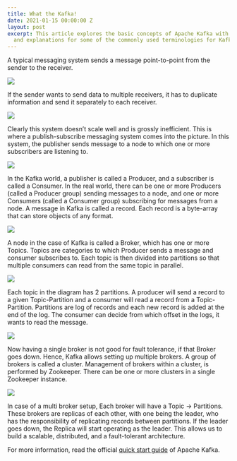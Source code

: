 ```yaml
---
title: What the Kafka!
date: 2021-01-15 00:00:00 Z
layout: post
excerpt: This article explores the basic concepts of Apache Kafka with hand draw illustrations
  and explanations for some of the commonly used terminologies for Kafka.
---
```


A typical messaging system sends a message point-to-point from the sender to the receiver.

![](https://paper-attachments.dropbox.com/s_C7CD0664535555038C18DBF202656ABC76127B377A7C8572729058D1F53C5EE0_1610712851413_image.png)


If the sender wants to send data to multiple receivers, it has to duplicate information and send it separately to each receiver.

![](https://paper-attachments.dropbox.com/s_C7CD0664535555038C18DBF202656ABC76127B377A7C8572729058D1F53C5EE0_1610713112466_image.png)


Clearly this system doesn’t scale well and is grossly inefficient. This is where a publish-subscribe messaging system comes into the picture. In this system, the publisher sends message to a node to which one or more subscribers are listening to.

![](https://paper-attachments.dropbox.com/s_C7CD0664535555038C18DBF202656ABC76127B377A7C8572729058D1F53C5EE0_1610713424245_image.png)


In the Kafka world, a publisher is called a Producer, and a subscriber is called a Consumer. In the real world, there can be one or more Producers (called a Producer group) sending messages to a node, and one or more Consumers (called a Consumer group) subscribing for messages from a node. A message in Kafka is called a record. Each record is a byte-array that can store objects of any format.

![](https://paper-attachments.dropbox.com/s_C7CD0664535555038C18DBF202656ABC76127B377A7C8572729058D1F53C5EE0_1610713819285_image.png)


A node in the case of Kafka is called a Broker, which has one or more Topics. Topics are categories to which Producer sends a message and consumer subscribes to. Each topic is then divided into partitions so that multiple consumers can read from the same topic in parallel.

![](https://paper-attachments.dropbox.com/s_C7CD0664535555038C18DBF202656ABC76127B377A7C8572729058D1F53C5EE0_1610716193159_image.png)


Each topic in the diagram has 2 partitions. A producer will send a record to a given Topic-Partition and a consumer will read a record from a Topic-Partition. Partitions are log of records and each new record is added at the end of the log. The consumer can decide from which offset in the logs, it wants to read the message.

![](https://paper-attachments.dropbox.com/s_C7CD0664535555038C18DBF202656ABC76127B377A7C8572729058D1F53C5EE0_1610716138452_image.png)


Now having a single broker is not good for fault tolerance, if that Broker goes down. Hence, Kafka allows setting up multiple brokers. A group of brokers is called a cluster. Management of brokers within a cluster, is performed by Zookeeper. There can be one or more clusters in a single Zookeeper instance.

![](https://paper-attachments.dropbox.com/s_C7CD0664535555038C18DBF202656ABC76127B377A7C8572729058D1F53C5EE0_1610716843589_image.png)


In case of a multi broker setup, Each broker will have a Topic → Partitions. These brokers are replicas of each other, with one being the leader, who has the responsibility of replicating records between partitions. If the leader goes down, the Replica will start operating as the leader. This allows us to build a scalable, distributed, and a fault-tolerant architecture.

For more information, read the official [quick start guide](https://kafka.apache.org/quickstart) of Apache Kafka.